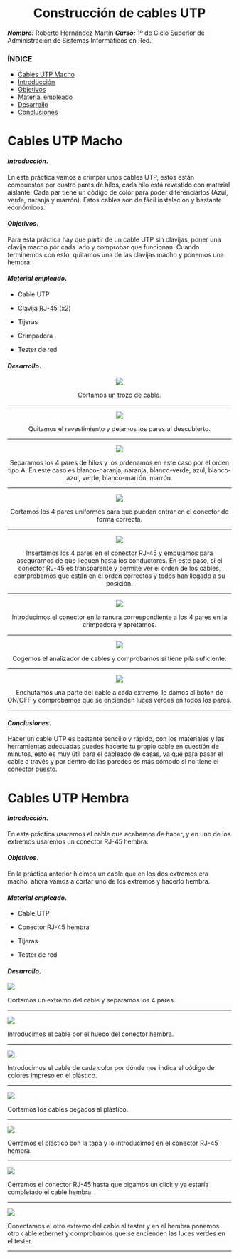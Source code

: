 <center>

# Construcción de cables UTP


</center>

***Nombre:*** Roberto Hernández Martín
***Curso:*** 1º de Ciclo Superior de Administración de Sistemas Informáticos en Red.

### ÍNDICE

+ [Cables UTP Macho](#id6)
+ [Introducción](#id1)
+ [Objetivos](#id2)
+ [Material empleado](#id3)
+ [Desarrollo](#id4)
+ [Conclusiones](#id5)

# Cables UTP Macho <a name="id6"></a>

#### ***Introducción***. <a name="id1"></a>

En esta práctica vamos a crimpar unos cables UTP, estos están compuestos por cuatro pares de hilos, cada hilo está revestido con material aislante. Cada par tiene un código de color para poder diferenciarlos (Azul, verde, naranja y marrón). Estos cables son de fácil instalación y bastante económicos.

#### ***Objetivos***. <a name="id2"></a>

Para esta práctica hay que partir de un cable UTP sin clavijas, poner una clavija macho por cada lado y comprobar que funcionan. Cuando terminemos con esto, quitamos una de las clavijas macho y ponemos una hembra.

#### ***Material empleado***. <a name="id3"></a>

+ Cable UTP

+ Clavija RJ-45 (x2)

+ Tijeras

+ Crimpadora

+ Tester de red

#### ***Desarrollo***. <a name="id4"></a>

<center>

![](https://github.com/hdezroberto00/pni18_roberto/blob/main/ut4/a1/img/Macho/01.jpg)

Cortamos un trozo de cable.

---

![](https://github.com/hdezroberto00/pni18_roberto/blob/main/ut4/a1/img/Macho/02.jpg)


Quitamos el revestimiento y dejamos los pares al descubierto.

---

![](https://github.com/hdezroberto00/pni18_roberto/blob/main/ut4/a1/img/Macho/03.jpg)

Separamos los 4 pares de hilos y los ordenamos en este caso por el orden tipo A. En este caso es blanco-naranja, naranja, blanco-verde, azul, blanco-azul, verde, blanco-marrón, marrón.

---

![](https://github.com/hdezroberto00/pni18_roberto/blob/main/ut4/a1/img/Macho/04.jpg)
  
Cortamos los 4 pares uniformes para que puedan entrar en el conector de forma correcta.

---

![](https://github.com/hdezroberto00/pni18_roberto/blob/main/ut4/a1/img/Macho/05.jpg)

Insertamos los 4 pares en el conector RJ-45 y empujamos para asegurarnos de que lleguen hasta los conductores. En este paso, si el conector RJ-45 es transparente y permite ver el orden de los cables, comprobamos que están en el orden correctos y todos han llegado a su posición.

---

![](https://github.com/hdezroberto00/pni18_roberto/blob/main/ut4/a1/img/Macho/06.jpg)

Introducimos el conector en la ranura correspondiente a los 4 pares en la crimpadora y apretamos.

---

![](https://github.com/hdezroberto00/pni18_roberto/blob/main/ut4/a1/img/Macho/07.jpg)

Cogemos el analizador de cables y comprobamos si tiene pila suficiente.

---

![](https://github.com/hdezroberto00/pni18_roberto/blob/main/ut4/a1/img/Macho/08.jpg)

Enchufamos una parte del cable a cada extremo, le damos al botón de ON/OFF y comprobamos que se encienden luces verdes en todos los pares.

---

</center>

#### ***Conclusiones***. <a name="id5"></a>

Hacer un cable UTP es bastante sencillo y rápido, con los materiales y las herramientas adecuadas puedes hacerte tu propio cable en cuestión de minutos, esto es muy útil para el cableado de casas, ya que para pasar el cable a través y por dentro de las paredes es más cómodo si no tiene el conector puesto.


# Cables UTP Hembra <a name="id7"></a>

#### ***Introducción***. <a name="id8"></a>

En esta práctica usaremos el cable que acabamos de hacer, y en uno de los extremos usaremos un conector RJ-45 hembra.

#### ***Objetivos***. <a name="id9"></a>

En la práctica anterior hicimos un cable que en los dos extremos era macho, ahora vamos a cortar uno de los extremos y hacerlo hembra.

#### ***Material empleado***. <a name="id10"></a>

+ Cable UTP

+ Conector RJ-45 hembra

+ Tijeras

+ Tester de red

#### ***Desarrollo***. <a name="id11"></a>

![](https://github.com/hdezroberto00/pni18_roberto/blob/main/ut4/a1/img/Hembra/01.jpg)

Cortamos un extremo del cable y separamos los 4 pares.

---

![](https://github.com/hdezroberto00/pni18_roberto/blob/main/ut4/a1/img/Hembra/02.jpg)

Introducimos el cable por el hueco del conector hembra.

---

![](https://github.com/hdezroberto00/pni18_roberto/blob/main/ut4/a1/img/Hembra/03.jpg)

Introducimos el cable de cada color por dónde nos indica el código de colores impreso en el plástico.

---

![](https://github.com/hdezroberto00/pni18_roberto/blob/main/ut4/a1/img/Hembra/04.jpg)

Cortamos los cables pegados al plástico.

---

![](https://github.com/hdezroberto00/pni18_roberto/blob/main/ut4/a1/img/Hembra/06.jpg)

Cerramos el plástico con la tapa y lo introducimos en el conector RJ-45 hembra.

---

![](https://github.com/hdezroberto00/pni18_roberto/blob/main/ut4/a1/img/Hembra/07.jpg)

Cerramos el conector RJ-45 hasta que oigamos un click y ya estaría completado el cable hembra.

--- 

![](https://github.com/hdezroberto00/pni18_roberto/blob/main/ut4/a1/img/Hembra/08.jpg)

Conectamos el otro extremo del cable al tester y en el hembra ponemos otro cable ethernet y comprobamos que se encienden las luces verdes en el tester.

---